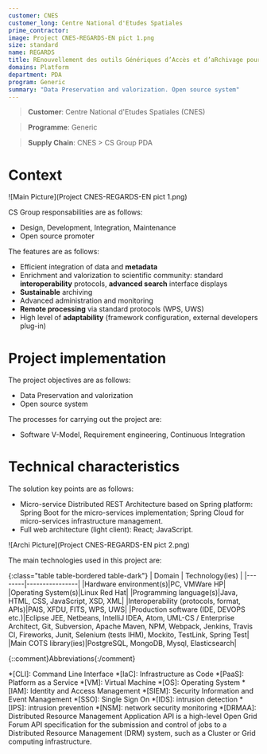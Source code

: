 ```yaml
---
customer: CNES
customer_long: Centre National d'Etudes Spatiales
prime_contractor: 
image: Project CNES-REGARDS-EN pict 1.png
size: standard
name: REGARDS
title: REnouvellement des outils Génériques d’Accès et d’aRchivage pour les Données Spatiales
domains: Platform
department: PDA
program: Generic
summary: "Data Preservation and valorization. Open source system"
---
```


> __Customer__\: Centre National d'Etudes Spatiales (CNES)

> __Programme__\: Generic

> __Supply Chain__\: CNES >  CS Group PDA


# Context


![Main Picture](Project CNES-REGARDS-EN pict 1.png)

CS Group responsabilities are as follows:
* Design, Development, Integration, Maintenance
* Open source promoter


The features are as follows:
* Efficient integration of data and __metadata__
* Enrichment and valorization to scientific community: standard __interoperability__ protocols, __advanced search__ interface displays
* __Sustainable__ archiving
* Advanced administration and monitoring
* __Remote processing__ via standard protocols (WPS, UWS)
* High level of __adaptability__ (framework configuration, external developers plug-in)

# Project implementation

The project objectives are as follows:
* Data Preservation and valorization
* Open source system

The processes for carrying out the project are:
* Software V-Model, Requirement engineering, Continuous Integration

# Technical characteristics

The solution key points are as follows:
* Micro-service Distributed REST Architecture based on Spring platform: Spring Boot for the micro-services implementation; Spring Cloud for micro-services infrastructure management.
* Full web architecture (light client): React; JavaScript.

![Archi Picture](Project CNES-REGARDS-EN pict 2.png)

The main technologies used in this project are:

{:class="table table-bordered table-dark"}
| Domain | Technology(ies) |
|--------|----------------|
|Hardware environment(s)|PC, VMWare HP|
|Operating System(s)|Linux Red Hat|
|Programming language(s)|Java, HTML, CSS, JavaScript, XSD, XML|
|Interoperability (protocols, format, APIs)|PAIS, XFDU, FITS, WPS, UWS|
|Production software (IDE, DEVOPS etc.)|Eclipse JEE, Netbeans, IntelliJ IDEA, Atom, UML-CS / Enterprise Architect, Git, Subversion, Apache Maven, NPM, Webpack, Jenkins, Travis CI, Fireworks, Junit, Selenium (tests IHM), Mockito, TestLink, Spring Test|
|Main COTS library(ies)|PostgreSQL, MongoDB, Mysql, Elasticsearch|



{::comment}Abbreviations{:/comment}

*[CLI]: Command Line Interface
*[IaC]: Infrastructure as Code
*[PaaS]: Platform as a Service
*[VM]: Virtual Machine
*[OS]: Operating System
*[IAM]: Identity and Access Management
*[SIEM]: Security Information and Event Management
*[SSO]: Single Sign On
*[IDS]: intrusion detection
*[IPS]: intrusion prevention
*[NSM]: network security monitoring
*[DRMAA]: Distributed Resource Management Application API is a high-level Open Grid Forum API specification for the submission and control of jobs to a Distributed Resource Management (DRM) system, such as a Cluster or Grid computing infrastructure.
